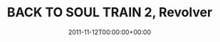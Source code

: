 ---
templateKey: event
guid: 0896856f-6eab-11ea-99c5-002590d1d1b0
date: 2011-11-12T00:00:00+00:00
eventTime: 'none'
title: BACK TO SOUL TRAIN 2, Revolver
artist: BACK TO SOUL TRAIN 2
city: Taipei
venue: Revolver
group: LEO37
guests: Funky Brothers, James Ho
url: https://www.facebook.com/event.php?eid=144196615676590
---
